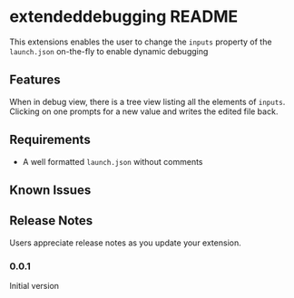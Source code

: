 # extendeddebugging README

This extensions enables the user to change the `inputs` property of the `launch.json` on-the-fly to enable dynamic debugging

## Features

When in debug view, there is a tree view listing all the elements of `inputs`. Clicking on one prompts for a new value and writes the edited file back.

## Requirements

- A well formatted `launch.json` without comments

## Known Issues


## Release Notes

Users appreciate release notes as you update your extension.

### 0.0.1

Initial version

